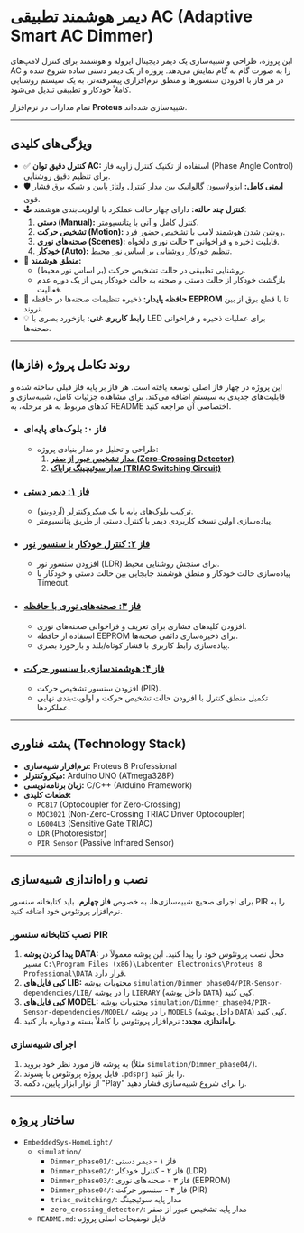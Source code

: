 # دیمر هوشمند تطبیقی AC (Adaptive Smart AC Dimmer)



این پروژه، طراحی و شبیه‌سازی یک دیمر دیجیتال ایزوله و هوشمند برای کنترل لامپ‌های AC را به صورت گام به گام نمایش می‌دهد. پروژه از یک دیمر دستی ساده شروع شده و در هر فاز با افزودن سنسورها و منطق نرم‌افزاری پیشرفته‌تر، به یک سیستم روشنایی کاملاً خودکار و تطبیقی تبدیل می‌شود.

تمام مدارات در نرم‌افزار **Proteus** شبیه‌سازی شده‌اند.

---

## ویژگی‌های کلیدی

* ✅ **کنترل دقیق توان AC:** استفاده از تکنیک کنترل زاویه فاز (Phase Angle Control) برای تنظیم دقیق روشنایی.
* 🛡️ **ایمنی کامل:** ایزولاسیون گالوانیک بین مدار کنترل ولتاژ پایین و شبکه برق فشار قوی.
* 🕹️ **کنترل چند حالته:** دارای چهار حالت عملکرد با اولویت‌بندی هوشمند:
    1.  **دستی (Manual):** کنترل کامل و آنی با پتانسیومتر.
    2.  **تشخیص حرکت (Motion):** روشن شدن هوشمند لامپ با تشخیص حضور فرد.
    3.  **صحنه‌های نوری (Scenes):** قابلیت ذخیره و فراخوانی ۳ حالت نوری دلخواه.
    4.  **خودکار (Auto):** تنظیم خودکار روشنایی بر اساس نور محیط.
* 🧠 **منطق هوشمند:**
    * روشنایی تطبیقی در حالت تشخیص حرکت (بر اساس نور محیط).
    * بازگشت خودکار از حالت دستی و صحنه به حالت خودکار پس از یک دوره عدم فعالیت.
* 💾 **حافظه پایدار:** ذخیره تنظیمات صحنه‌ها در حافظه **EEPROM** تا با قطع برق از بین نروند.
* 💡 **رابط کاربری غنی:** بازخورد بصری با LED برای عملیات ذخیره و فراخوانی صحنه‌ها.

---

## روند تکامل پروژه (فازها)

این پروژه در چهار فاز اصلی توسعه یافته است. هر فاز بر پایه فاز قبلی ساخته شده و قابلیت‌های جدیدی به سیستم اضافه می‌کند. برای مشاهده جزئیات کامل، شبیه‌سازی و کدهای مربوط به هر مرحله، به README اختصاصی آن مراجعه کنید.

* ### فاز ۰: بلوک‌های پایه‌ای
    * طراحی و تحلیل دو مدار بنیادی پروژه:
        1.  **[مدار تشخیص عبور از صفر (Zero-Crossing Detector)](./simulation/zero_crossing_detector/Description.md)**
        2.  **[مدار سوئیچینگ ترایاک (TRIAC Switching Circuit)](./simulation/triac_switching/Description.md)**

* ### [فاز ۱: دیمر دستی](./simulation/Dimmer_phase01/Description.md)
    * ترکیب بلوک‌های پایه با یک میکروکنترلر (آردوینو).
    * پیاده‌سازی اولین نسخه کاربردی دیمر با کنترل دستی از طریق پتانسیومتر.

* ### [فاز ۲: کنترل خودکار با سنسور نور](./simulation/Dimmer_phase02/Description.md)
    * افزودن سنسور نور (LDR) برای سنجش روشنایی محیط.
    * پیاده‌سازی حالت خودکار و منطق هوشمند جابجایی بین حالت دستی و خودکار با Timeout.

* ### [فاز ۳: صحنه‌های نوری با حافظه](./simulation/Dimmer_phase03/Description.md)
    * افزودن کلیدهای فشاری برای تعریف و فراخوانی صحنه‌های نوری.
    * استفاده از حافظه EEPROM برای ذخیره‌سازی دائمی صحنه‌ها.
    * پیاده‌سازی رابط کاربری با فشار کوتاه/بلند و بازخورد بصری.

* ### [فاز ۴: هوشمندسازی با سنسور حرکت](./simulation/Dimmer_phase04/Description.md)
    * افزودن سنسور تشخیص حرکت (PIR).
    * تکمیل منطق کنترل با افزودن حالت تشخیص حرکت و اولویت‌بندی نهایی عملکردها.

---

## پشته فناوری (Technology Stack)

* **نرم‌افزار شبیه‌سازی:** Proteus 8 Professional
* **میکروکنترلر:** Arduino UNO (ATmega328P)
* **زبان برنامه‌نویسی:** C/C++ (Arduino Framework)
* **قطعات کلیدی:**
    * `PC817` (Optocoupler for Zero-Crossing)
    * `MOC3021` (Non-Zero-Crossing TRIAC Driver Optocoupler)
    * `L6004L3` (Sensitive Gate TRIAC)
    * `LDR` (Photoresistor)
    * `PIR Sensor` (Passive Infrared Sensor)

---

## نصب و راه‌اندازی شبیه‌سازی

برای اجرای صحیح شبیه‌سازی‌ها، به خصوص **فاز چهارم**، باید کتابخانه سنسور PIR را به نرم‌افزار پروتئوس خود اضافه کنید.

### نصب کتابخانه سنسور PIR

1.  **پیدا کردن پوشه DATA:** محل نصب پروتئوس خود را پیدا کنید. این پوشه معمولاً در مسیر `C:\Program Files (x86)\Labcenter Electronics\Proteus 8 Professional\DATA` قرار دارد.
2.  **کپی فایل‌های LIB:** محتویات پوشه `simulation/Dimmer_phase04/PIR-Sensor-dependencies/LIB/` را در پوشه `LIBRARY` (داخل پوشه `DATA`) کپی کنید.
3.  **کپی فایل‌های MODEL:** محتویات پوشه `simulation/Dimmer_phase04/PIR-Sensor-dependencies/MODEL/` را در پوشه `MODELS` (داخل پوشه `DATA`) کپی کنید.
4.  **راه‌اندازی مجدد:** نرم‌افزار پروتئوس را کاملاً بسته و دوباره باز کنید.

### اجرای شبیه‌سازی

1.  به پوشه فاز مورد نظر خود بروید (مثلاً `simulation/Dimmer_phase04/`).
2.  فایل پروژه پروتئوس با پسوند `.pdsprj` را باز کنید.
3.  از نوار ابزار پایین، دکمه "Play" را برای شروع شبیه‌سازی فشار دهید.

---

## ساختار پروژه

<ul>
<li><code>EmbeddedSys-HomeLight/</code>
<ul>
<li><code>simulation/</code>
<ul>
<li><code>Dimmer_phase01/</code>: فاز ۱ - دیمر دستی</li>
<li><code>Dimmer_phase02/</code>: فاز ۲ - کنترل خودکار (LDR)</li>
<li><code>Dimmer_phase03/</code>: فاز ۳ - صحنه‌های نوری (EEPROM)</li>
<li><code>Dimmer_phase04/</code>: فاز ۴ - سنسور حرکت (PIR)</li>
<li><code>triac_switching/</code>: مدار پایه سوئیچینگ</li>
<li><code>zero_crossing_detector/</code>: مدار پایه تشخیص عبور از صفر</li>
</ul>
</li>
<li><code>README.md</code>: فایل توضیحات اصلی پروژه</li>
</ul>
</li>
</ul>
